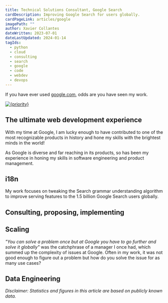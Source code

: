 ```yaml
---
title: Technical Solutions Consultant, Google Search
cardDescription: Improving Google Search for users globally.
cardPageLink: articles/google
imagePath: ""
author: Xavier Collantes
dateWritten: 2023-07-01
dateLastUpdated: 2024-01-14
tagIds:
  - python
  - cloud
  - consulting
  - search
  - google
  - code
  - webdev
  - devops
---
```


If you have ever used [google.com](https://www.google.com), odds are you have
seen my work.

[![{priority}](/articles/images/google/google_logo.webp)](https://www.google.com/search?q=google+in+1998)

## The ultimate web development experience

With my time at Google, I am lucky enough to have contributed to one of the most
recognizable products in history and hone my skills with the brightest minds in
the world!

As Google is diverse and far reaching in its products, so has been my experience
in honing my skills in software engineering and product management.

## i18n

My work focuses on tweaking the Search grammar understanding algorithm to
improve serving features to the 1.5 billion Google Search users globally.

## Consulting, proposing, implementing

## Scaling

_"You can solve a problem once but at Google you have to go further and solve it
globally"_ was the catchphrase of a manager I once had, which summed up the
complexity of issues at Google. Often in my work, it was not good enough to
figure out a problem but how do you solve the issue for as many use cases?

## Data Engineering

_Disclaimer: Statistics and figures in this article are based on publicly known
data._

